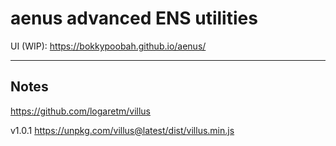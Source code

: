 # aenus advanced ENS utilities

UI (WIP): https://bokkypoobah.github.io/aenus/

---

## Notes

https://github.com/logaretm/villus

v1.0.1 https://unpkg.com/villus@latest/dist/villus.min.js
